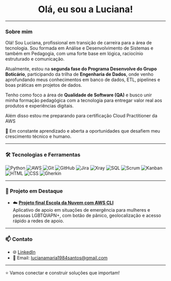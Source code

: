 <h1 align="center"> Olá, eu sou a Luciana!</h1>

---

### Sobre mim
Olá! Sou Luciana, profissional em transição de carreira para a área de tecnologia. Sou formada em Análise e Desenvolvimento de Sistemas e também em Pedagogia, com uma forte base em lógica, raciocínio estruturado e comunicação.

Atualmente, estou na **segunda fase do Programa Desenvolve do Grupo Boticário**, participando da trilha de **Engenharia de Dados**, onde venho aprofundando meus conhecimentos em banco de dados, ETL, pipelines e boas práticas em projetos de dados.

Tenho como foco a área de **Qualidade de Software (QA)** e busco unir minha formação pedagógica com a tecnologia para entregar valor real aos produtos e experiências digitais.

Além disso estou me preparando para certificação Cloud Practitioner da AWS

🚀 Em constante aprendizado e aberta a oportunidades que desafiem meu crescimento técnico e humano.

---

### 🛠️ Tecnologias e Ferramentas

![Python](https://img.shields.io/badge/Python-3776AB?style=flat-square&logo=python&logoColor=white)
![AWS](https://img.shields.io/badge/AWS-232F3E?style=flat-square&logo=amazonaws&logoColor=white)
![Git](https://img.shields.io/badge/Git-F05032?style=flat-square&logo=git&logoColor=white)
![GitHub](https://img.shields.io/badge/GitHub-181717?style=flat-square&logo=github&logoColor=white)
![Jira](https://img.shields.io/badge/Jira-0052CC?style=flat-square&logo=jira&logoColor=white)
![Xray](https://img.shields.io/badge/Xray-003366?style=flat-square&logo=xray&logoColor=white)
![SQL](https://img.shields.io/badge/SQL-336791?style=flat-square&logo=postgresql&logoColor=white)
![Scrum](https://img.shields.io/badge/Scrum-6DB33F?style=flat-square&logo=scrumalliance&logoColor=white)
![Kanban](https://img.shields.io/badge/Kanban-4C4C4C?style=flat-square&logo=trello&logoColor=white)
![HTML](https://img.shields.io/badge/HTML5-E34F26?style=flat-square&logo=html5&logoColor=white)
![CSS](https://img.shields.io/badge/CSS3-1572B6?style=flat-square&logo=css3&logoColor=white)
![Gherkin](https://img.shields.io/badge/Gherkin-5A9FD4?style=flat-square&logo=cucumber&logoColor=white)

---

### 📂 Projeto em Destaque

- ☁️ **[Projeto final Escola da Nuvem com AWS CLI](https://github.com/Luciana-Maria/projeto-chatbot)**  
 Aplicativo de apoio em situações de emergência para mulheres e pessoas LGBTQIAPN+, com botão de pânico, geolocalização e acesso rápido a redes de apoio.

---

### 📫 Contato

- 🌐 [LinkedIn](https://www.linkedin.com/in/luciana-santos-maria/)
- 📧 Email: lucianamaria1984santos@gmail.com

---

⭐ Vamos conectar e construir soluções que importam!
